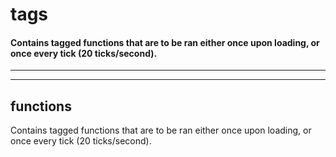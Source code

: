 # tags
#### Contains tagged functions that are to be ran either once upon loading, or once every tick (20 ticks/second).

---

---

## functions
Contains tagged functions that are to be ran either once upon loading, or once every tick (20 ticks/second).

